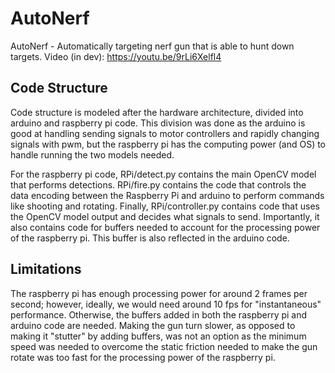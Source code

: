 # AutoNerf
AutoNerf - Automatically targeting nerf gun that is able to hunt down targets.
Video (in dev): https://youtu.be/9rLi6Xelfl4

## Code Structure

Code structure is modeled after the hardware architecture, divided into arduino and raspberry pi code. This division was done as the arduino is good at handling sending signals to motor controllers and rapidly changing signals with pwm, but the raspberry pi has the computing power (and OS) to handle running the two models needed. 

For the raspberry pi code, RPi/detect.py contains the main OpenCV model that performs detections. RPi/fire.py contains the code that controls the data encoding between the Raspberry Pi and arduino to perform commands like shooting and rotating. Finally, RPi/controller.py contains code that uses the OpenCV model output and decides what signals to send. Importantly, it also contains code for buffers needed to account for the processing power of the raspberry pi. This buffer is also reflected in the arduino code. 

## Limitations

The raspberry pi has enough processing power for around 2 frames per second; however, ideally, we would need around 10 fps for "instantaneous" performance. Otherwise, the buffers added in both the raspberry pi and arduino code are needed. Making the gun turn slower, as opposed to making it "stutter" by adding buffers, was not an option as the minimum speed was needed to overcome the static friction needed to make the gun rotate was too fast for the processing power of the raspberry pi.
